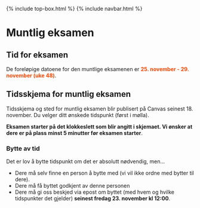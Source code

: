 {% include top-box.html %} <!-- Kode for å inkludere boksen på toppen av siden. Se _config.yml for å gjøre endringer. -->
{% include navbar.html %} <!-- Kode for navigasjonsmeny. Se navbar.html for å gjøre endringer. -->
<!-- Gjør endringer under her -->

# Muntlig eksamen

## Tid for eksamen
De foreløpige datoene for den muntlige eksamenen er **<span style="color:OrangeRed;">25. november - 29. november (uke 48)</span>**. 

## Tidsskjema for muntlig eksamen

Tidsskjema og sted for muntlig eksamen blir publisert på Canvas seinest 18. november. Du velger ditt ønskede tidspunkt (først i mølla).

**Eksamen starter på det klokkeslett som blir angitt i skjemaet. Vi ønsker at dere er på plass minst 5 minutter før eksamen starter**.

### Bytte av tid
Det er lov å bytte tidspunkt om det er absolutt nødvendig, men... 
* Dere må selv finne en person å bytte med (vi vil ikke ordne med bytter til dere).
* Dere må få byttet godkjent av denne personen
* Dere må gi oss beskjed via epost om byttet (med hvem og hvilke tidspunkter det gjelder) **seinest fredag 23. november kl 12:00**.






